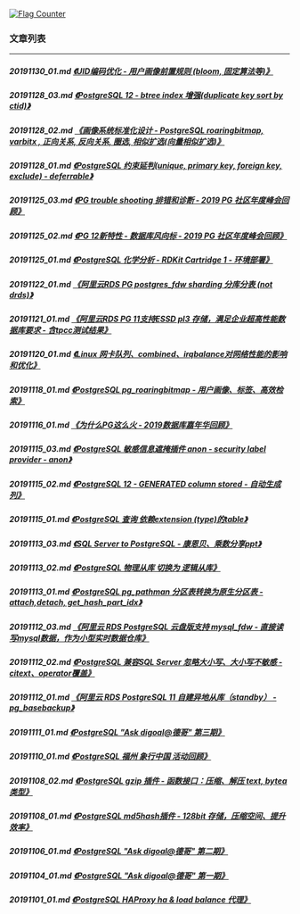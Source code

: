 <a rel="nofollow" href="http://info.flagcounter.com/h9V1"  ><img src="http://s03.flagcounter.com/count/h9V1/bg_FFFFFF/txt_000000/border_CCCCCC/columns_2/maxflags_12/viewers_0/labels_0/pageviews_0/flags_0/"  alt="Flag Counter"  border="0"  ></a>  
  
### 文章列表  
----  
##### 20191130_01.md   [《UID编码优化 - 用户画像前置规则 (bloom, 固定算法等)》](20191130_01.md)  
##### 20191128_03.md   [《PostgreSQL 12 - btree index 增强(duplicate key sort by ctid)》](20191128_03.md)  
##### 20191128_02.md   [《画像系统标准化设计 - PostgreSQL roaringbitmap, varbitx , 正向关系, 反向关系, 圈选, 相似扩选(向量相似扩选)》](20191128_02.md)  
##### 20191128_01.md   [《PostgreSQL 约束延判(unique, primary key, foreign key, exclude) - deferrable》](20191128_01.md)  
##### 20191125_03.md   [《PG trouble shooting 排错和诊断 - 2019 PG 社区年度峰会回顾》](20191125_03.md)  
##### 20191125_02.md   [《PG 12新特性 - 数据库风向标 - 2019 PG 社区年度峰会回顾》](20191125_02.md)  
##### 20191125_01.md   [《PostgreSQL 化学分析 - RDKit Cartridge 1 - 环境部署》](20191125_01.md)  
##### 20191122_01.md   [《阿里云RDS PG postgres_fdw sharding 分库分表 (not drds)》](20191122_01.md)  
##### 20191121_01.md   [《阿里云RDS PG 11支持ESSD pl3 存储，满足企业超高性能数据库要求 - 含tpcc测试结果》](20191121_01.md)  
##### 20191120_01.md   [《Linux 网卡队列、combined、irqbalance对网络性能的影响和优化》](20191120_01.md)  
##### 20191118_01.md   [《PostgreSQL pg_roaringbitmap - 用户画像、标签、高效检索》](20191118_01.md)  
##### 20191116_01.md   [《为什么PG这么火 - 2019数据库嘉年华回顾》](20191116_01.md)  
##### 20191115_03.md   [《PostgreSQL 敏感信息遮掩插件 anon - security label provider - anon》](20191115_03.md)  
##### 20191115_02.md   [《PostgreSQL 12 - GENERATED column stored - 自动生成列》](20191115_02.md)  
##### 20191115_01.md   [《PostgreSQL 查询 依赖extension (type)的table》](20191115_01.md)  
##### 20191113_03.md   [《SQL Server to PostgreSQL - 康恩贝、乘数分享ppt》](20191113_03.md)  
##### 20191113_02.md   [《PostgreSQL 物理从库 切换为 逻辑从库》](20191113_02.md)  
##### 20191113_01.md   [《PostgreSQL pg_pathman 分区表转换为原生分区表 - attach,detach, get_hash_part_idx》](20191113_01.md)  
##### 20191112_03.md   [《阿里云 RDS PostgreSQL 云盘版支持 mysql_fdw - 直接读写mysql数据，作为小型实时数据仓库》](20191112_03.md)  
##### 20191112_02.md   [《PostgreSQL 兼容SQL Server 忽略大小写、大小写不敏感 - citext、operator覆盖》](20191112_02.md)  
##### 20191112_01.md   [《阿里云 RDS PostgreSQL 11 自建异地从库（standby） - pg_basebackup》](20191112_01.md)  
##### 20191111_01.md   [《PostgreSQL "Ask digoal@德哥" 第三期》](20191111_01.md)  
##### 20191110_01.md   [《PostgreSQL 福州 象行中国 活动回顾》](20191110_01.md)  
##### 20191108_02.md   [《PostgreSQL gzip 插件 - 函数接口：压缩、解压 text, bytea 类型》](20191108_02.md)  
##### 20191108_01.md   [《PostgreSQL md5hash插件 - 128bit 存储，压缩空间、提升效率》](20191108_01.md)  
##### 20191106_01.md   [《PostgreSQL "Ask digoal@德哥" 第二期》](20191106_01.md)  
##### 20191104_01.md   [《PostgreSQL "Ask digoal@德哥" 第一期》](20191104_01.md)  
##### 20191101_01.md   [《PostgreSQL HAProxy ha & load balance 代理》](20191101_01.md)  

